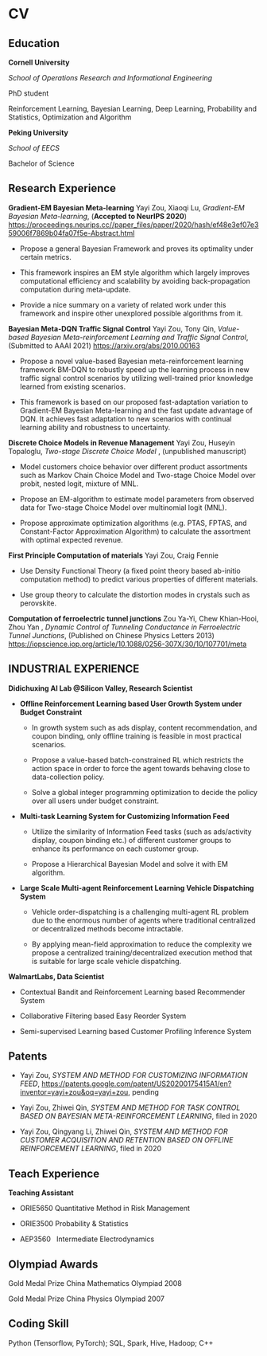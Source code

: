# CV

## Education

<span>**Cornell University**</span>

<span>*School of Operations Research and Informational Engineering*</span>

PhD student

Reinforcement Learning, Bayesian Learning, Deep Learning, Probability and Statistics, Optimization and Algorithm


<span>**Peking University**</span>

<span>*School of EECS*</span>

Bachelor of Science


## Research Experience

<span>**Gradient-EM Bayesian Meta-learning**</span>
Yayi Zou, Xiaoqi Lu, <span>*Gradient-EM Bayesian Meta-learning*</span>, (**Accepted to NeurIPS 2020**) <https://proceedings.neurips.cc//paper_files/paper/2020/hash/ef48e3ef07e359006f7869b04fa07f5e-Abstract.html>

-   Propose a general Bayesian Framework and proves its optimality under certain metrics.

-   This framework inspires an EM style algorithm which largely improves computational efficiency and scalability by avoiding back-propagation computation during meta-update.

-   Provide a nice summary on a variety of related work under this framework and inspire other unexplored possible algorithms from it.

<span>**Bayesian Meta-DQN Traffic Signal Control**</span>
Yayi Zou, Tony Qin, <span>*Value-based Bayesian Meta-reinforcement Learning and Traffic Signal Control*</span>, (Submitted to AAAI 2021) <https://arxiv.org/abs/2010.00163>

-   Propose a novel value-based Bayesian meta-reinforcement learning framework BM-DQN to robustly speed up the learning process in new traffic signal control scenarios by utilizing well-trained prior knowledge learned from existing scenarios.

-   This framework is based on our proposed fast-adaptation variation to Gradient-EM Bayesian Meta-learning and the fast update advantage of DQN. It achieves fast adaptation to new scenarios with continual learning ability and robustness to uncertainty.

<span>**Discrete Choice Models in Revenue Management**</span>
Yayi Zou, Huseyin Topaloglu, <span>*Two-stage Discrete Choice Model*</span> , (unpublished manuscript)

-   Model customers choice behavior over different product assortments such as Markov Chain Choice Model and Two-stage Choice Model over probit, nested logit, mixture of MNL.

-   Propose an EM-algorithm to estimate model parameters from observed data for Two-stage Choice Model over multinomial logit (MNL).

-   Propose approximate optimization algorithms (e.g. PTAS, FPTAS, and Constant-Factor Approximation Algorithm) to calculate the assortment with optimal expected revenue.

<span>**First Principle Computation of materials**</span>
Yayi Zou, Craig Fennie

-   Use Density Functional Theory (a fixed point theory based ab-initio computation method) to predict various properties of different materials.

-   Use group theory to calculate the distortion modes in crystals such as perovskite.

<span>**Computation of ferroelectric tunnel junctions**</span>
Zou Ya-Yi, Chew Khian-Hooi, Zhou Yan , <span>*Dynamic Control of Tunneling Conductance in Ferroelectric Tunnel Junctions*</span>, (Published on Chinese Physics Letters 2013) <https://iopscience.iop.org/article/10.1088/0256-307X/30/10/107701/meta>



## INDUSTRIAL EXPERIENCE

<span>**Didichuxing AI Lab @Silicon Valley, Research Scientist**</span>

-   **Offline Reinforcement Learning based User Growth System under Budget Constraint**

    -   In growth system such as ads display, content recommendation, and coupon binding, only offline training is feasible in most practical scenarios.

    -   Propose a value-based batch-constrained RL which restricts the action space in order to force the agent towards behaving close to data-collection policy.

    -   Solve a global integer programming optimization to decide the policy over all users under budget constraint.

-   **Multi-task Learning System for Customizing Information Feed**

    -   Utilize the similarity of Information Feed tasks (such as ads/activity display, coupon binding etc.) of different customer groups to enhance its performance on each customer group.

    -   Propose a Hierarchical Bayesian Model and solve it with EM algorithm.

-   **Large Scale Multi-agent Reinforcement Learning Vehicle Dispatching System**

    -   Vehicle order-dispatching is a challenging multi-agent RL problem due to the enormous number of agents where traditional centralized or decentralized methods become intractable.

    -   By applying mean-field approximation to reduce the complexity we propose a centralized training/decentralized execution method that is suitable for large scale vehicle dispatching.

<span>**WalmartLabs, Data Scientist**</span>

-   <span>Contextual Bandit and Reinforcement Learning based Recommender System</span>

-   <span>Collaborative Filtering based Easy Reorder System</span>

-   <span>Semi-supervised Learning based Customer Profiling Inference System</span>



## Patents

-   Yayi Zou, <span>*SYSTEM AND METHOD FOR CUSTOMIZING INFORMATION FEED*</span>, <https://patents.google.com/patent/US20200175415A1/en?inventor=yayi+zou&oq=yayi+zou>, pending

-   Yayi Zou, Zhiwei Qin, <span>*SYSTEM AND METHOD FOR TASK CONTROL BASED ON BAYESIAN META-REINFORCEMENT LEARNING*</span>, filed in 2020

-   Yayi Zou, Qingyang Li, Zhiwei Qin, <span>*SYSTEM AND METHOD FOR CUSTOMER ACQUISITION AND RETENTION BASED ON OFFLINE REINFORCEMENT LEARNING*</span>, filed in 2020


## Teach Experience

<span>**Teaching Assistant**</span>

-   ORIE5650 Quantitative Method in Risk Management

-   ORIE3500 Probability & Statistics

-   AEP3560   Intermediate Electrodynamics


## Olympiad Awards

Gold Medal Prize China Mathematics Olympiad 2008

Gold Medal Prize China Physics Olympiad 2007

## Coding Skill
Python (Tensorflow, PyTorch); SQL, Spark, Hive, Hadoop; C++

